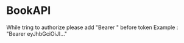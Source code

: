 # BookAPI

While tring to authorize please add "Bearer " before token
Example : "Bearer eyJhbGciOiJI..."
